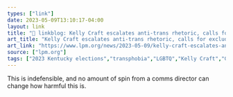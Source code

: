 ```yaml
---
types: ["link"]
date: 2023-05-09T13:10:17-04:00
layout: link
title: "🔗 linkblog: Kelly Craft escalates anti-trans rhetoric, calls for excluding ‘transgenders’ from Ky. schools'"
art_title: "Kelly Craft escalates anti-trans rhetoric, calls for excluding ‘transgenders’ from Ky. schools"
art_link: "https://www.lpm.org/news/2023-05-09/kelly-craft-escalates-anti-trans-rhetoric-calls-for-excluding-transgenders-from-ky-schools"
source: ["lpm.org"]
tags: ["2023 Kentucky elections","transphobia","LGBTQ","Kelly Craft","GOP"]
---
```

This is indefensible, and no amount of spin from a comms director can change how harmful this is.  
 
